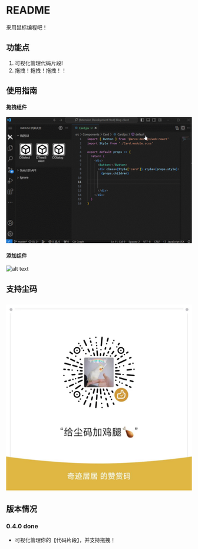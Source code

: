 # README
来用鼠标编程吧！

## 功能点
1. 可视化管理代码片段!
2. 拖拽！拖拽！拖拽！！

## 使用指南
#### 拖拽组件
![alt text](XMouseStart.gif)

#### 添加组件
![alt text](XMouseAdd.gif)

## 支持尘码
![alt text](coffee.png)
---

## 版本情况
### 0.4.0 done
* 可视化管理你的【代码片段】，并支持拖拽！

